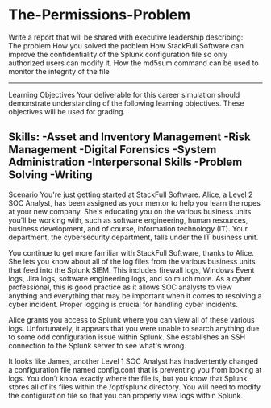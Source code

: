 # The-Permissions-Problem

Write a report that will be shared with executive leadership describing:  
The problem
How you solved the problem
How StackFull Software can improve the confidentiality of the Splunk configuration file so only authorized users can modify it. 
How the md5sum command can be used to monitor the integrity of the file


-------------------------------------------------------------------
Learning Objectives
Your deliverable for this career simulation should demonstrate understanding of the following learning objectives. These objectives will be used for grading.

Skills:
-Asset and Inventory Management
-Risk Management
-Digital Forensics
-System Administration
-Interpersonal Skills
-Problem Solving
-Writing
--------------------------------------------------------------------
Scenario
You're just getting started at StackFull Software. Alice, a Level 2 SOC Analyst, has been assigned as your mentor to help you learn the ropes at your new company. She's educating you on the various business units you'll be working with, such as software engineering, human resources, business development, and of course, information technology (IT). Your department, the cybersecurity department, falls under the IT business unit.

You continue to get more familiar with StackFull Software, thanks to Alice. She lets you know about all of the log files from the various business units that feed into the Splunk SIEM. This includes firewall logs, Windows Event logs, Jira logs, software engineering logs, and so much more. As a cyber professional, this is good practice as it allows SOC analysts to view anything and everything that may be important when it comes to resolving a cyber incident. Proper logging is crucial for handling cyber incidents.

Alice grants you access to Splunk where you can view all of these various logs. Unfortunately, it appears that you were unable to search anything due to some odd configuration issue within Splunk. She establishes an SSH connection to the Splunk server to see what's wrong. 

It looks like James, another Level 1 SOC Analyst has inadvertently changed a configuration file named config.conf that is preventing you from looking at logs. You don’t know exactly where the file is, but you know that Splunk stores all of its files within the /opt/splunk directory. You will need to modify the configuration file so that you can properly view logs within Splunk.

